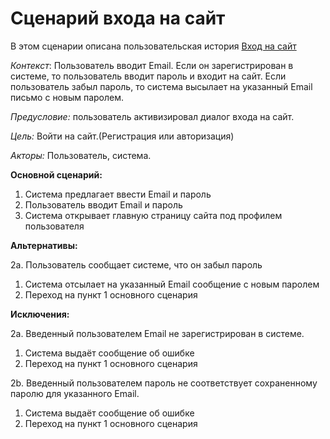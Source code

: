 ﻿# Сценарий входа на сайт

В этом сценарии описана пользовательская история [Вход на сайт]  

_Контекст_: Пользователь вводит Email. Если он зарегистрирован в системе, то пользователь вводит пароль и входит на сайт. 
Если пользователь забыл пароль, то система высылает на указанный Email письмо с новым паролем.

_Предусловие:_ пользователь активизировал диалог входа на сайт.

_Цель:_ Войти на сайт.(Регистрация или авторизация)

_Акторы:_ Пользователь, система.

**Основной сценарий:**

1. Система предлагает ввести Email и пароль
2. Пользователь вводит Email и пароль
3. Система открывает главную страницу сайта под профилем пользователя

**Альтернативы:**

2а. Пользователь сообщает системе, что он забыл пароль
1. Система отсылает на указанный Email сообщение с новым паролем
2. Переход на пункт 1 основного сценария

**Исключения:**

2а. Введенный пользователем Email не зарегистрирован в системе.
1. Система выдаёт сообщение об ошибке
2. Переход на пункт 1 основного сценария

2b. Введенный пользователем пароль не соответствует сохраненному паролю для указанного Email.
1. Система выдаёт сообщение  об ошибке
2. Переход на пункт 1 основного сценария

[Вход на сайт]: <https://nataliyapichugina.atlassian.net/browse/PS-11>